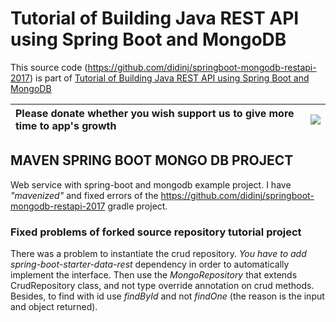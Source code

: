 # Tutorial of Building Java REST API using Spring Boot and MongoDB

This source code (https://github.com/didinj/springboot-mongodb-restapi-2017) is part of [Tutorial of Building Java REST API using Spring Boot and MongoDB](https://www.djamware.com/post/59be51e780aca768e4d2b140/tutorial-of-building-java-rest-api-using-spring-boot-and-mongodb)

|Please donate whether you wish support us to give more time to app's growth | [![](https://www.paypal.com/en_US/IT/i/btn/btn_donateCC_LG.gif)](https://www.paypal.com/cgi-bin/webscr?cmd=_s-xclick&hosted_button_id=XTC895QYD28TC) |
|:------------------------------------------------------------------------------|:------------------------------------------------------------------------------------------------------------------------------------------------------|

## MAVEN SPRING BOOT MONGO DB PROJECT
Web service with spring-boot and mongodb example project.
I have *"mavenized"* and fixed errors of the https://github.com/didinj/springboot-mongodb-restapi-2017 gradle project.

### Fixed problems of forked source repository tutorial project
There was a problem to instantiate the crud repository. *You have to add spring-boot-starter-data-rest* dependency in order to automatically implement the interface. 
Then use the *MongoRepository* that extends CrudRepository class, and not type override annotation on crud methods. 
Besides, to find with id use *findById* and not *findOne* (the reason is the input and object returned).
